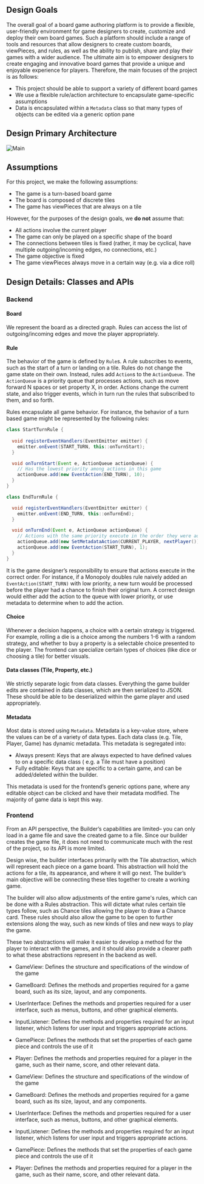## Design Goals

The overall goal of a board game authoring platform is to provide a flexible, user-friendly
environment for game designers to create, customize and deploy their own board games. Such a
platform should include a range of tools and resources that allow designers to create custom boards,
viewPieces, and rules, as well as the ability to publish, share and play their games with a wider
audience. The ultimate aim is to empower designers to create engaging and innovative board games
that provide a unique and enjoyable experience for players. Therefore, the main focuses of the
project is as follows:

- This project should be able to support a variety of different board games
- We use a flexible rule/action architecture to encapsulate game-specific assumptions
- Data is encapsulated within a `Metadata` class so that many types of objects can be edited via a
  generic option pane

## Design Primary Architecture

![Main](https://user-images.githubusercontent.com/90667275/229265134-a38ef80b-a7cd-43fd-8ceb-aa34899c8d34.jpg)

## Assumptions

For this project, we make the following assumptions:

- The game is a turn-based board game
- The board is composed of discrete tiles
- The game has viewPieces that are always on a tile

However, for the purposes of the design goals, we **do not** assume that:

- All actions involve the current player
- The game can only be played on a specific shape of the board
- The connections between tiles is fixed (rather, it may be cyclical, have multiple
  outgoing/incoming edges, no connections, etc.)
- The game objective is fixed
- The game viewPieces always move in a certain way (e.g. via a dice roll)

## Design Details: Classes and APIs

### Backend

#### Board

We represent the board as a directed graph. Rules can access the list of outgoing/incoming edges and
move the player appropriately.

#### Rule

The behavior of the game is defined by `Rule`s. A rule subscribes to events, such as the start of a
turn or landing on a tile. Rules do not change the game state on their own. Instead, rules
add `Action`s to the `ActionQueue`. The `ActionQueue` is a priority queue that processes actions, 
such as move forward N spaces or set property X, in order. Actions change the current state, and 
also trigger events, which in turn run the rules that subscribed to them, and so forth.

Rules encapsulate all game behavior. For instance, the behavior of a turn based game might be
represented by the following rules:

```java
class StartTurnRule {
  
  void registerEventHandlers(EventEmitter emitter) {
    emitter.onEvent(START_TURN, this::onTurnStart);
  }

  void onTurnStart(Event e, ActionQueue actionQueue) {
    // Has the lowest priority among actions in this game
    actionQueue.add(new EventAction(END_TURN), 10);
  }
}

class EndTurnRule {

  void registerEventHandlers(EventEmitter emitter) {
    emitter.onEvent(END_TURN, this::onTurnEnd);
  }

  void onTurnEnd(Event e, ActionQueue actionQueue) {
    // Actions with the same priority execute in the order they were added
    actionQueue.add(new SetMetadataAction(CURRENT_PLAYER, nextPlayer()), 1);
    actionQueue.add(new EventAction(START_TURN), 1);
  }
}
```

It is the game designer’s responsibility to ensure that actions execute in the correct order. For
instance, if a Monopoly doubles rule naively added an `EventAction(START_TURN)` with low priority, a
new turn would be processed before the player had a chance to finish their original turn. A correct
design would either add the action to the queue with lower priority, or use metadata to determine
when to add the action.

#### Choice

Whenever a decision happens, a choice with a certain strategy is triggered. For example, rolling a
die is a choice among the numbers 1-6 with a random strategy, and whether to buy a property is a
selectable choice presented to the player. The frontend can specialize certain types of
choices (like dice or choosing a tile) for better visuals.

#### Data classes (Tile, Property, etc.)

We strictly separate logic from data classes. Everything the game builder edits are contained in
data classes, which are then serialized to JSON. These should be able to be deserialized within the
game player and used appropriately.

#### Metadata

Most data is stored using `Metadata`. Metadata is a key-value store, where the values can be of
a variety of data types. Each data class (e.g. Tile, Player, Game) has dynamic metadata. This
metadata is segregated into:

- Always present: Keys that are always expected to have defined values to on a specific data class (
  e.g. a Tile must have a position)
- Fully editable: Keys that are specific to a certain game, and can be added/deleted within the
  builder.

This metadata is used for the frontend’s generic options pane, where any editable object can be
clicked and have their metadata modified. The majority of game data is kept this way.

### Frontend

From an API perspective, the Builder’s capabilities are limited– you can only load in a game file
and save the created game to a file. Since our builder creates the game file, it does not need to
communicate much with the rest of the project, so its API is more limited.

Design wise, the builder interfaces primarily with the Tile abstraction, which will represent each
piece on a game board. This abstraction will hold the actions for a tile, its appearance, and where
it will go next. The builder’s main objective will be connecting these tiles together to create a
working game.

The builder will also allow adjustments of the entire game's rules, which can be done with a Rules
abstraction. This will dictate what rules certain tile types follow, such as Chance tiles allowing
the player to draw a Chance card. These rules should also allow the game to be open to further
extensions along the way, such as new kinds of tiles and new ways to play the game.

These two abstractions will make it easier to develop a method for the player to interact with the
games, and it should also provide a clearer path to what these abstractions represent in the backend
as well.


- GameView: Defines the structure and specifications of the window of the game
- GameBoard: Defines the methods and properties required for a game board, such as its size, layout, and any components.
- UserInterface: Defines the methods and properties required for a user interface, such as menus, buttons, and other graphical elements.
- InputListener: Defines the methods and properties required for an input listener, which listens for user input and triggers appropriate actions.
- GamePiece: Defines the methods that set the properties of each game piece and controls the use of it
- Player: Defines the methods and properties required for a player in the game, such as their name, score, and other relevant data.


- GameView: Defines the structure and specifications of the window of the game
- GameBoard: Defines the methods and properties required for a game board, such as its size, layout, and any components.
- UserInterface: Defines the methods and properties required for a user interface, such as menus, buttons, and other graphical elements.
- InputListener: Defines the methods and properties required for an input listener, which listens for user input and triggers appropriate actions.
- GamePiece: Defines the methods that set the properties of each game piece and controls the use of it
- Player: Defines the methods and properties required for a player in the game, such as their name, score, and other relevant data.

